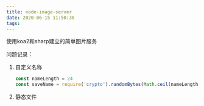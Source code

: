 ```yaml
---
title: node-image-server
date: 2020-06-15 11:50:38
tags:
---
```


使用koa2和sharp建立的简单图片服务



问题记录：

1. 自定义名称

   ```javascript
   const nameLength = 24
   const saveName = require('crypto').randomBytes(Math.ceil(nameLength / 2)).toString('hex').slice(0, nameLength) + path.extname(fileOriginName);
   ```

   

2. 静态文件


